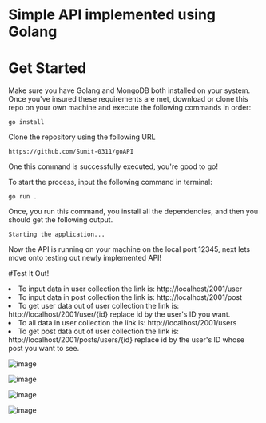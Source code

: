 <h1>Simple API implemented using Golang</h1>

# Get Started

Make sure you have Golang and MongoDB both installed on your system.
Once you've insured these requirements are met, download or clone this repo on your own machine
and execute the following commands in order:

```
go install
```

<p>Clone the repository using the following URL</p>

```
https://github.com/Sumit-0311/goAPI
```

One this command is successfully executed, you're good to go!

To start the process, input the following command in terminal:

```
go run .
```

Once, you run this command, you install all the dependencies, and then you should get the following output.

```
Starting the application...
```

Now the API is running on your machine on the local port 12345, next lets move onto testing out newly
implemented API!

#Test It Out!

<li>To input data in user collection the link is: http://localhost/2001/user</li>
<li>To input data in post collection the link is: http://localhost/2001/post</li>
<li>To get user data out of user collection the link is: http://localhost/2001/user/{id} replace id by the user's ID you want.</li>
<li>To all data in user collection the link is: http://localhost/2001/users</li>
<li>To get post data out of user collection the link is: http://localhost/2001/posts/users/{id} replace id by the user's ID whose post you want to see.</li>

![image](https://user-images.githubusercontent.com/65401672/136668196-466a3a66-86b0-4070-b8f9-f78f6457a522.png)

![image](https://user-images.githubusercontent.com/65401672/136668211-b45d3385-76a5-45df-9ab9-42667223ce27.png)

![image](https://user-images.githubusercontent.com/65401672/136668254-a2712c63-f15d-4abd-a856-be6d19d6002e.png)

![image](https://user-images.githubusercontent.com/65401672/136668280-285d91c7-01ee-462d-a5ea-cdb8c1a82235.png)





